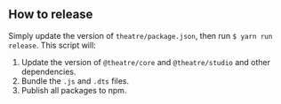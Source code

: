 ## How to release

Simply update the version of `theatre/package.json`, then run `$ yarn run release`. This script will:
1. Update the version of `@theatre/core` and `@theatre/studio` and other dependencies.
2. Bundle the `.js` and `.dts` files.
3. Publish all packages to npm.